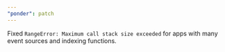 ```yaml
---
"ponder": patch
---
```


Fixed `RangeError: Maximum call stack size exceeded` for apps with many event sources and indexing functions.
